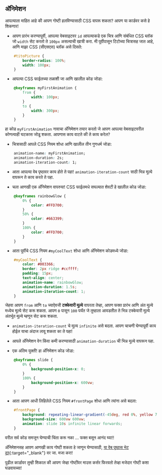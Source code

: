 ## अ‍ॅनिमेशन

आपल्याला माहित आहे की आपण गोष्टी हलविण्यासाठी CSS वापरू शकता? आपण या कार्डवर कसे हे शिकणार!

+ आपण प्रारंभ करण्यापूर्वी, आपल्या वेबसाइटवर `id` आपल्याकडे एक चित्र आणि संबंधित CSS ब्लॉक जो `width` सेट करतो ते `100px` असल्याची खात्री करा. मी पूर्वीपासून टिटोच्या चित्रासह जात आहे, आणि माझा CSS (सीएसएस) ब्लॉक असे दिसते:

```css
    #titoPicture {
        border-radius: 100%;
        width: 100px;
    }
```

+ आपल्या CSS फाईलच्या तळाशी जा आणि खालील कोड जोडा:

```css
    @keyframes myFirstAnimation {
        from {
            width: 100px;
        }
        to {
            width: 300px;
        }
    }
```

हा कोड `myFirstAnimation` नावाचा अ‍ॅनिमेशन तयार करतो जे आपण आपल्या वेबसाइटवरील कोणत्याही घटकास जोडू शकता. आपणास काय वाटते की ते काय करेल?

+ चित्रासाठी आपले CSS नियम शोधा आणि खालील तीन गुणधर्म जोडा:

```css
    animation-name: myFirstAnimation;
    animation-duration: 2s;
    animation-iteration-count: 1;
```

+ आता आपल्या वेब पृष्ठावर काय होते ते पहा! `animation-iteration-count` साठी भिन्न मूल्ये वापरून ते काय करते ते पहा.

+ चला आणखी एक अ‍ॅनिमेशन वापरुया! CSS फाईलमधे सघल्यात शेवटी हे खालील कोड जोडा:

```css
    @keyframes rainbowGlow {
        0% {
            color: #FFD700;
        }
        50% {
            color: #663399;
        }
        100% {
            color: #FFD700;
        }
    }
```

+ आता पूर्वीचे CSS नियम `#myCoolText` शोधा आणि अ‍ॅनिमेशन कोडमध्ये जोडा:

```css
    #myCoolText {        
        color: #003366;
        border: 2px ridge #ccffff;
        padding: 15px;
        text-align: center;
        animation-name: rainbowGlow;
        animation-duration: 1.5s;
        animation-iteration-count: 1;
    }
```

जेहवा आपण `from` आणि `to` च्याऐवजी **टक्केवारी मूल्ये** वापरता तेव्हा, आपण फक्त प्रारंभ आणि अंत मूल्ये मध्येच मूल्ये सेट करू शकता. आपण `0` पासून `100` पर्यंत जे तुम्हाला आवडतील ते भिन्न टक्केवारी मूल्ये अंतर्भूत मूल्ये म्हणून सेट करू शकता.

+ `animation-iteration-count` चे मूल्य `infinite` असे बदला. आपण चाचणी घेण्यापूर्वी काय होईल याचा अंदाज लावू शकता का ते पहा!

+ आपले अ‍ॅनिमेशन वेग किंवा कमी करण्यासाठी `animation-duration` ची भिन्न मूल्ये वापरून पहा.

+ एक अंतिम युक्ती! हा अ‍ॅनिमेशन कोड जोडा:

```css
    @keyframes slide {
        0% {
            background-position-x: 0;
        }
        100% {
            background-position-x: 600vw;
        }
    }
```

+ आता आपण आधी लिहिलेले CSS नियम `#frontPage` शोधा आणि त्यांना असे बदला:

```css
    #frontPage {
        background: repeating-linear-gradient(-45deg, red 0%, yellow 7.14%, lime 14.28%, cyan 21.42%, cyan 28.56%, blue 35.7%, magenta 42.84%, red 50%);
        background-size: 600vw 600vw;
        animation: slide 10s infinite linear forwards;
    }
```

वरील सर्व कोड समजून घेण्याची चिंता करू नका ... फक्त बसून आनंद घ्या!!

अ‍ॅनिमेशनसह आपण आणखी काय गोष्टी शकता हे जाणून घेण्यासाठी, [या वेब पृष्ठास भेट द्या](http://dojo.soy/html2-css-animation){:target="_blank"} वर जा. मजा करा!

पुढील कार्डावर तुम्ही शिकाल की आपण जेव्हा गोष्टींवर माउस कर्सर फिरवतो तेव्हा मजेदार गोष्टी कशा घडवायच्या!